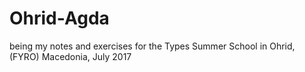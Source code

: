 # Ohrid-Agda
being my notes and exercises for the Types Summer School in Ohrid, (FYRO) Macedonia, July 2017
